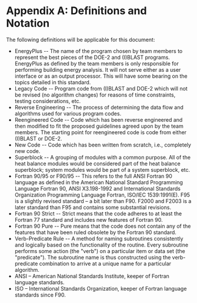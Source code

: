 # Appendix A: Definitions and Notation

The following definitions will be applicable for this document:

- EnergyPlus  --  The name of the program chosen by team members to represent the best pieces of the DOE-2 and (I)BLAST programs.  EnergyPlus as defined by the team members is only responsible for performing building energy analysis.  It will not serve either as a user interface or as an output processor.  This will have some bearing on the topics detailed in this standard.
- Legacy Code  --  Program code from (I)BLAST and DOE-2 which will not be revised (no algorithm changes) for reasons of time constraints, testing considerations, etc.
- Reverse Engineering  --  The process of determining the data flow and algorithms used for various program codes.
- Reengineered Code  --  Code which has been reverse engineered and then modified to fit the proposed guidelines agreed upon by the team members.  The starting point for reengineered code is code from either (I)BLAST or DOE-2.
- New Code  --  Code which has been written from scratch, i.e., completely new code.
- Superblock  --  A grouping of modules with a common purpose.  All of the heat balance modules would be considered part of the heat balance superblock; system modules would be part of a system superblock, etc.
- Fortran 90/95 or F90/95  --  This refers to the full ANSI Fortran 90 language as defined in the American National Standard Programming Language Fortran 90, ANSI X3.198-1992 and International Standards Organization Programming Language Fortran, ISO/IEC 1539:1991(E).  F95 is a slightly revised standard – a bit later than F90.  F2000 and F2003 is a later standard than F95 and contains some substantial revisions.
- Fortran 90 Strict  --  Strict means that the code adheres to at least the Fortran 77 standard and includes new features of Fortran 90.
- Fortran 90 Pure  --  Pure means that the code does not contain any of the features that have been ruled obsolete by the Fortran 90 standard.
- Verb-Predicate Rule  --  A method for naming subroutines consistently and logically based on the functionality of the routine.  Every subroutine performs some action (the "verb") on a particular item or data set (the "predicate").  The subroutine name is thus constructed using the verb-predicate combination to arrive at a unique name for a particular algorithm.
- ANSI – American National Standards Institute, keeper of Fortran language standards.
- ISO – International Standards Organization, keeper of Fortran language standards since F90.